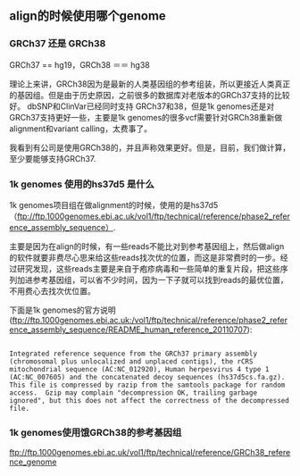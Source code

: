 ## align的时候使用哪个genome

### GRCh37 还是 GRCh38

GRCh37 == hg19，GRCh38 ＝＝ hg38

理论上来讲，GRCh38因为是最新的人类基因组的参考组装，所以更接近人类真正的基因组。但是由于历史原因，之前很多的数据库对老版本的GRCh37支持的比较好。 dbSNP和ClinVar已经同时支持 GRCh37和38，但是1k genomes还是对GRCh37支持更好一些，主要是1k genomes的很多vcf需要针对GRCh38重新做alignment和variant calling，太费事了。

我看到有公司是使用GRCh38的，并且声称效果更好。但是，目前，我们做计算，至少要能够支持GRCh37.

### 1k genomes 使用的hs37d5 是什么

1k genomes项目组在做alignment的时候，使用的是hs37d5 （ftp://ftp.1000genomes.ebi.ac.uk/vol1/ftp/technical/reference/phase2_reference_assembly_sequence）.

主要是因为在align的时候，有一些reads不能比对到参考基因组上，然后做align的软件就要非费尽心思来给这些reads找次优的位置，而这是非常费时的一步。经过研究发现，这些reads主要是来自于疱疹病毒和一些简单的重复片段，把这些序列加进参考基因组，可以省不少时间，因为一下子就可以找到reads的最优位置，不用费心去找次优位置。

下面是1k genomes的官方说明(ftp://ftp.1000genomes.ebi.ac.uk:/vol1/ftp/technical/reference/phase2_reference_assembly_sequence/README_human_reference_20110707):

```hs37d5.fa.gz    

Integrated reference sequence from the GRCh37 primary assembly (chromosomal plus unlocalized and unplaced contigs), the rCRS mitochondrial sequence (AC:NC_012920), Human herpesvirus 4 type 1 (AC:NC_007605) and the concatenated decoy sequences (hs37d5cs.fa.gz). This file is compressed by razip from the samtools package for random access.  Gzip may complain "decompression OK, trailing garbage ignored", but this does not affect the correctness of the decompressed file.
```

### 1k genomes使用饿GRCh38的参考基因组

ftp://ftp.1000genomes.ebi.ac.uk/vol1/ftp/technical/reference/GRCh38_reference_genome
